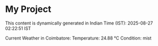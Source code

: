 # My Project

This content is dynamically generated in Indian Time (IST): 2025-08-27 02:22:51 IST


Current Weather in Coimbatore:
Temperature: 24.88 °C
Condition: mist
